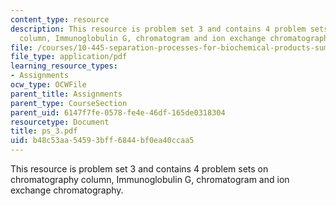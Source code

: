 ```yaml
---
content_type: resource
description: This resource is problem set 3 and contains 4 problem sets on chromatography
  column, Immunoglobulin G, chromatogram and ion exchange chromatography.
file: /courses/10-445-separation-processes-for-biochemical-products-summer-2005/b48c53aa54593bff6844bf0ea40ccaa5_ps_3.pdf
file_type: application/pdf
learning_resource_types:
- Assignments
ocw_type: OCWFile
parent_title: Assignments
parent_type: CourseSection
parent_uid: 6147f7fe-0578-fe4e-46df-165de0318304
resourcetype: Document
title: ps_3.pdf
uid: b48c53aa-5459-3bff-6844-bf0ea40ccaa5
---
```

This resource is problem set 3 and contains 4 problem sets on chromatography column, Immunoglobulin G, chromatogram and ion exchange chromatography.

